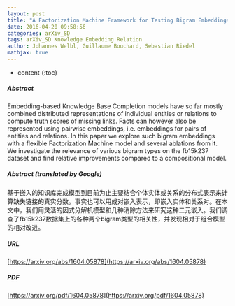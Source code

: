 ```yaml
---
layout: post
title: "A Factorization Machine Framework for Testing Bigram Embeddings in Knowledgebase Completion"
date: 2016-04-20 09:58:56
categories: arXiv_SD
tags: arXiv_SD Knowledge Embedding Relation
author: Johannes Welbl, Guillaume Bouchard, Sebastian Riedel
mathjax: true
---
```


* content
{:toc}

##### Abstract
Embedding-based Knowledge Base Completion models have so far mostly combined distributed representations of individual entities or relations to compute truth scores of missing links. Facts can however also be represented using pairwise embeddings, i.e. embeddings for pairs of entities and relations. In this paper we explore such bigram embeddings with a flexible Factorization Machine model and several ablations from it. We investigate the relevance of various bigram types on the fb15k237 dataset and find relative improvements compared to a compositional model.

##### Abstract (translated by Google)
基于嵌入的知识库完成模型到目前为止主要结合个体实体或关系的分布式表示来计算缺失链接的真实分数。事实也可以用成对嵌入表示，即嵌入实体和关系对。在本文中，我们用灵活的因式分解机模型和几种消除方法来研究这种二元嵌入。我们调查了fb15k237数据集上的各种两个bigram类型的相关性，并发现相对于组合模型的相对改进。

##### URL
[https://arxiv.org/abs/1604.05878](https://arxiv.org/abs/1604.05878)

##### PDF
[https://arxiv.org/pdf/1604.05878](https://arxiv.org/pdf/1604.05878)

